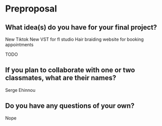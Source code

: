 # Preproposal

## What idea(s) do you have for your final project? 
New Tiktok
New VST for fl studio 
Hair braiding website for booking appointments

TODO

## If you plan to collaborate with one or two classmates, what are their names?

Serge Ehinnou

## Do you have any questions of your own?

Nope
